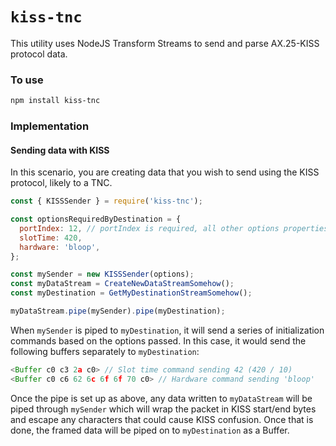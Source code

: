 # `kiss-tnc`
This utility uses NodeJS Transform Streams to send and parse AX.25-KISS protocol data.

### To use
```sh
npm install kiss-tnc
```

### Implementation

#### Sending data with KISS
In this scenario, you are creating data that you wish to send using the KISS protocol, likely to a TNC.

```js
const { KISSSender } = require('kiss-tnc');

const optionsRequiredByDestination = {
  portIndex: 12, // portIndex is required, all other options properties are optional
  slotTime: 420,
  hardware: 'bloop',
};

const mySender = new KISSSender(options);
const myDataStream = CreateNewDataStreamSomehow();
const myDestination = GetMyDestinationStreamSomehow();

myDataStream.pipe(mySender).pipe(myDestination);
```

When `mySender` is piped to `myDestination`, it will send a series of initialization commands based on the options passed. In this case, it would send the following buffers separately to `myDestination`:
```js
<Buffer c0 c3 2a c0> // Slot time command sending 42 (420 / 10)
<Buffer c0 c6 62 6c 6f 6f 70 c0> // Hardware command sending 'bloop'
```

Once the pipe is set up as above, any data written to `myDataStream` will be piped through `mySender` which will wrap the packet in KISS start/end bytes and escape any characters that could cause KISS confusion. Once that is done, the framed data will be piped on to `myDestination` as a Buffer.
